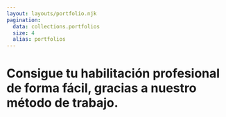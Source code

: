 ```yaml
---
layout: layouts/portfolio.njk
pagination:
  data: collections.portfolios
  size: 4
  alias: portfolios
---
```

# Consigue tu <span>habilitación profesional</span> de forma fácil, gracias a nuestro <span>método de trabajo</span>.